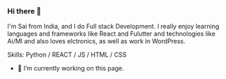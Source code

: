 ### Hi there 👋
I'm Sai  from India, and I do Full stack Development. I really enjoy learning languages and frameworks like React and Fulutter and technologies like Ai/Ml and also loves elctronics, as well as work in WordPress.

Skills: Python / REACT / JS / HTML / CSS

- 🔭 I’m currently working on this page. 

